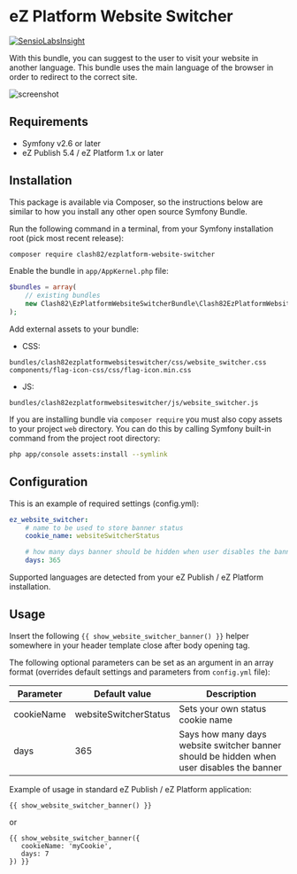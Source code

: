 # eZ Platform Website Switcher

[![SensioLabsInsight](https://insight.sensiolabs.com/projects/9580ba75-88cc-4949-a78a-e4422566cefa/big.png)](https://insight.sensiolabs.com/projects/9580ba75-88cc-4949-a78a-e4422566cefa)

With this bundle, you can suggest to the user to visit your website in another language. This bundle uses the main language of the browser in order to redirect to the correct site.

![screenshot](https://cloud.githubusercontent.com/assets/3033038/14352389/91adbf3e-fcd4-11e5-9a9c-90b1554228b5.png)

## Requirements

- Symfony v2.6 or later
- eZ Publish 5.4 / eZ Platform 1.x or later

## Installation

This package is available via Composer, so the instructions below are similar to how you install any other open source Symfony Bundle.

Run the following command in a terminal, from your Symfony installation root (pick most recent release):
```bash
composer require clash82/ezplatform-website-switcher
```

Enable the bundle in `app/AppKernel.php` file:

```php
$bundles = array(
    // existing bundles
    new Clash82\EzPlatformWebsiteSwitcherBundle\Clash82EzPlatformWebsiteSwitcherBundle()
);
```

Add external assets to your bundle:

- CSS:
```
bundles/clash82ezplatformwebsiteswitcher/css/website_switcher.css
components/flag-icon-css/css/flag-icon.min.css
```

- JS:
```
bundles/clash82ezplatformwebsiteswitcher/js/website_switcher.js
```

If you are installing bundle via `composer require` you must also copy assets to your project `web` directory. You can do this by calling Symfony built-in command from the project root directory:

```bash
php app/console assets:install --symlink
```

## Configuration

This is an example of required settings (config.yml):

```yaml
ez_website_switcher:
    # name to be used to store banner status
    cookie_name: websiteSwitcherStatus

    # how many days banner should be hidden when user disables the banner?
    days: 365
```

Supported languages are detected from your eZ Publish / eZ Platform installation.

## Usage

Insert the following `{{ show_website_switcher_banner() }}` helper somewhere in your header template close after body opening tag.

The following optional parameters can be set as an argument in an array format (overrides default settings and parameters from `config.yml` file):

Parameter     | Default value                                  | Description
------------- | ---------------------------------------------- | -----------
cookieName    | websiteSwitcherStatus                          | Sets your own status cookie name
days          | 365                                            | Says how many days website switcher banner should be hidden when user disables the banner

Example of usage in standard eZ Publish / eZ Platform application:

```twig
{{ show_website_switcher_banner() }}
```

or

```twig
{{ show_website_switcher_banner({
   cookieName: 'myCookie',
   days: 7
}) }}
```
